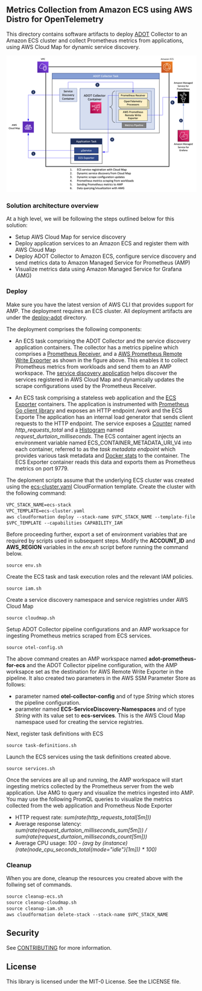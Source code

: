 ## Metrics Collection from Amazon ECS using AWS Distro for OpenTelemetry

This directory contains software artifacts to deploy [ADOT](https://aws-otel.github.io/docs/introductions) Collector to an Amazon ECS cluster and collect Prometheus metrics from applications, using AWS Cloud Map for dynamic service discovery.

<img class="wp-image-1960 size-full" src="../images/Deployment-Architecture-ADOT.png" alt="Deployment architecture"/>

### Solution architecture overview

At a high level, we will be following the steps outlined below for this solution:

<ul>
  <li>
    Setup AWS Cloud Map for service discovery 
  </li>
  <li>
    Deploy application services to an Amazon ECS and register them with AWS Cloud Map
  </li>
  <li>
    Deploy ADOT Collector to Amazon ECS, configure service discovery and send metrics data to Amazon Managed Service for Prometheus (AMP)
  </li>
  <li>
    Visualize metrics data using Amazon Managed Service for Grafana (AMG)
  </li>  
</ul>

### Deploy

Make sure you have the latest version of AWS CLI that provides support for AMP. The deployment requires an ECS cluster. All deployment artifacts are under the [deploy-adot](https://github.com/aws-samples/prometheus-for-ecs/tree/main/deploy-adot) directory. 

The deployment comprises the following components:
- An ECS task comprising the ADOT Collector and the service discovery application containers. The collector has a metrics pipeline which comprises a [Prometheus Receiver](https://github.com/open-telemetry/opentelemetry-collector-contrib/tree/main/receiver/prometheusreceiver), and a [AWS Prometheus Remote Write Exporter](https://github.com/open-telemetry/opentelemetry-collector-contrib/tree/main/exporter/awsprometheusremotewriteexporter) as shown in the figure above. This enables it to collect Prometheus metrics from workloads and send them to an AMP workspace. The [service discovery application](https://github.com/aws-samples/prometheus-for-ecs/tree/main/cmd) helps discover the services registered in AWS Cloud Map and dynamically updates the scrape configurations used by the Prometheus Receiver.

- An ECS task comprising a stateless web application and the [ECS Exporter](https://github.com/prometheus-community/ecs_exporter) containers. The application is instrumented with [Prometheus Go client library](https://github.com/prometheus/client_golang) and exposes an HTTP endpoint */work* and the ECS Exporte The application has an internal load generator that sends client requests to the HTTP endpoint. The service exposes a [Counter](https://prometheus.io/docs/concepts/metric_types/#counter) named *http_requests_total* and a [Histogram](https://prometheus.io/docs/concepts/metric_types/#histogram) named *request_durtaion_milliseconds*. The ECS container agent injects an environment variable named ECS_CONTAINER_METADATA_URI_V4 into each container, referred to as the *task metadata endpoint* which provides various task metadata and [Docker stats](https://docs.docker.com/engine/api/v1.30/#operation/ContainerStats) to the container. The ECS Exporter container reads this data and exports them as Prometheus metrics on port 9779. 

The deploment scripts assume that the underlying ECS cluster was created using the [ecs-cluster.yaml](https://github.com/aws-samples/prometheus-for-ecs/blob/main/deploy-adot/ecs-cluster.yaml) CloudFormation template. 
Create the cluster with the following command:
``` 
VPC_STACK_NAME=ecs-stack 
VPC_TEMPLATE=ecs-cluster.yaml
aws cloudformation deploy --stack-name $VPC_STACK_NAME --template-file $VPC_TEMPLATE --capabilities CAPABILITY_IAM 
```
    
Before proceeding further, export a set of environment variables that are required by scripts used in subsequent steps. Modify the **ACCOUNT_ID** and **AWS_REGION** variables in the *env.sh* script before running the command below.
```
source env.sh
```

Create the ECS task and task execution roles and the relevant IAM policies.
```
source iam.sh
```

Create a service discovery namespace and service registries under AWS Cloud Map
```
source cloudmap.sh
```

Setup ADOT Collector pipeline configurations and an AMP worksapce for ingesting Prometheus metrics scraped from ECS services. 
```
source otel-config.sh
```
The above command creates an AMP workspace named **adot-prometheus-for-ecs** and the ADOT Collector pipeline configuration, with the AMP worksapce set as the destination for AWS Remote Write Exporter in the pipeline. It also created two parameters in the AWS SSM Parameter Store as follows:
- parameter named **otel-collector-config** and of type *String* which stores the pipeline configuration.
- parameter named **ECS-ServiceDiscovery-Namespaces** and of type *String* with its value set to **ecs-services**. This is the AWS Cloud Map namespace used for creating the service registries.

Next, register task definitions with ECS
```
source task-definitions.sh
```

Launch the ECS services using the task definitions created above. 
```
source services.sh
```

Once the services are all up and running, the AMP workspace will start ingesting metrics collected by the Prometheus server from the web application. Use AMG to query and visualize the metrics ingested into AMP. You may use the following PromQL queries to visualize the metrics collected from the web application and Prometheus Node Exporter
- HTTP request rate: *sum(rate(http_requests_total[5m]))*
- Average response latency: *sum(rate(request_durtaion_milliseconds_sum[5m])) / sum(rate(request_durtaion_milliseconds_count[5m]))*
- Average CPU usage:  *100 - (avg by (instance) (rate(node_cpu_seconds_total{mode="idle"}[1m])) * 100)*

### Cleanup

When you are done, cleanup the resources you created above with the follwing set of commands.
```
source cleanup-ecs.sh
source cleanup-cloudmap.sh
source cleanup-iam.sh
aws cloudformation delete-stack --stack-name $VPC_STACK_NAME
```

## Security

See [CONTRIBUTING](CONTRIBUTING.md#security-issue-notifications) for more information.

## License

This library is licensed under the MIT-0 License. See the LICENSE file.

